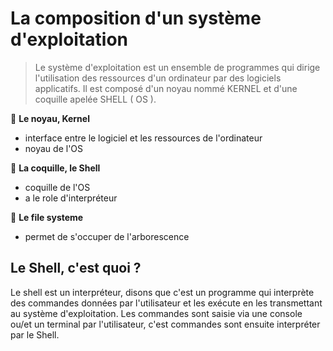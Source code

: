 

# La composition d'un système d'exploitation
>  Le système d'exploitation est un ensemble de programmes qui dirige l'utilisation des ressources d'un ordinateur par des logiciels applicatifs. Il est composé d'un noyau nommé KERNEL et d'une coquille apelée SHELL ( OS ).


:triangular_flag_on_post: **Le noyau, Kernel**

- interface entre le logiciel et les ressources de l'ordinateur
- noyau de l'OS

:triangular_flag_on_post: **La coquille, le Shell**

- coquille de l'OS
- a le role d'interpréteur

:triangular_flag_on_post: **Le file systeme**

- permet de s'occuper de l'arborescence



## Le Shell, c'est quoi ?
Le shell est un interpréteur, disons que c'est un programme qui interprète des commandes données par l'utilisateur et les exécute en les transmettant au système d'exploitation.
Les commandes sont saisie via une console ou/et un terminal par l'utilisateur, c'est commandes sont ensuite interpréter par le Shell. 

 

